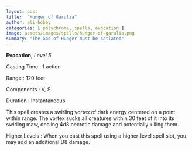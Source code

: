 ```yaml
---
layout: post
title:  "Hunger of Garulia"
author: ali-bobby
categories: [ polychrome, spells, evocation ]
image: assets/images/spells/hunger-of-garulia.png
summary: "The God of Hunger must be satiated"
---
```


**Evocation**, *Level 5*

Casting Time
: 1 action

Range
: 120 feet

Components
: V, S

Duration
: Instantaneous

This spell creates a swirling vortex of dark energy centered on a point within range. The vortex sucks all creatures within 30 feet of it into its swirling maw, dealing 4d8 necrotic damage and potentially killing them.

Higher Levels
: When you cast this spell using a higher-level spell slot, you may add an additional D8 damage.

